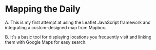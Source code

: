 # Mapping the Daily

A. 
This is my first attempt at using the Leaflet JavaScript framework and integrating a custom-designed map from Mapbox.

B. 
It's a basic tool for displaying locations you frequently visit and linking them with Google Maps for easy search.

